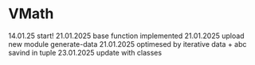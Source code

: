 # VMath
14.01.25 start!
21.01.2025 base function implemented
21.01.2025 upload new module generate-data
21.01.2025 optimesed by iterative data + abc savind in tuple
23.01.2025 update with classes